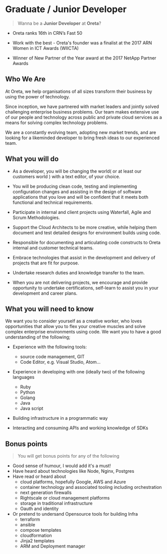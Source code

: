 # Graduate / Junior Developer

> Wanna be a **Junior Developer** at **Oreta**?
- Oreta ranks 16th in CRN’s Fast 50

- Work with the best - Oreta's founder was a finalist at the 2017 ARN Women in ICT Awards (WIICTA)

- Winner of New Partner of the Year award at the 2017 NetApp Partner Awards

## Who We Are

At Oreta, we help organisations of all sizes transform their business by using the power of technology.

Since inception, we have partnered with market leaders and jointly solved challenging enterprise business problems. Our team makes extensive use of our people and technology across public and private cloud services as a means for solving complex technology problems.

We are a constantly evolving team, adopting new market trends, and are looking for a likeminded developer to bring fresh ideas to our experienced team.

## What you will do

- As a developer, you will be changing the world( or at least our customers world ) with a text editor, of your choice.

- You will be producing clean code, testing and implementing configuration changes and assisting in the design of software applications that you love and will be confident that it meets both functional and technical requirements.

- Participate in internal and client projects using Waterfall, Agile and Scrum Methodologies.

- Support the Cloud Architects to be more creative, while helping them document and test detailed designs for environment builds using code.

- Responsible for documenting and articulating code constructs to Oreta internal and customer technical teams.

- Embrace technologies that assist in the development and delivery of projects that are fit for purpose.

- Undertake research duties and knowledge transfer to the team.

- When you are not delivering projects, we encourage and provide opportunity to undertake certifications, self-learn to assist you in your development and career plans.

## What you will need to know

We want you to consider yourself as a creative worker, who loves opportunities that allow you to flex your creative muscles and solve complex enterprise environments using code. We want you to have a good understanding of the following;

- Experience with the following tools:
    - source code management, GIT
    - Code Editor, e.g. Visual Studio, Atom...

- Experience in developing with one (ideally two) of the following languages
    - Ruby
    - Python
    - Golang
    - Java
    - Java script

- Building infrastructure in a programmatic way

- Interacting and consuming APIs and working knowledge of SDKs


## Bonus points

> You will get bonus points for any of the following

- Good sense of humour, I would add it's a must!
- Have heard about technologies like Node, Nginx, Postgres
- Have read or heard about 
    - cloud platforms, hopefully Google, AWS and Azure 
    - container technology and associated tooling including orchestration
    - next generation firewalls
    - Rightscale or cloud management platforms
    - storage in traditional infrastructure
    - Oauth and identity
- Or pretend to undersand Opensource tools for building Infra
    - terraform
    - ansible
    - compose templates
    - cloudformation
    - Jinja2 templates
    - ARM and Deployment manager
